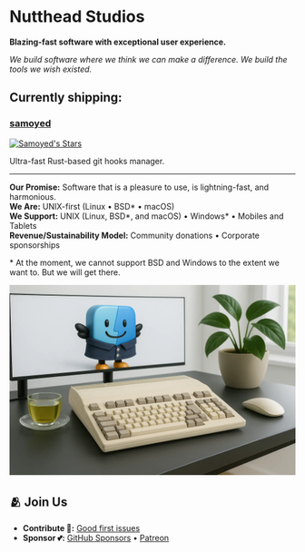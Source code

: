 # Nutthead Studios

**Blazing-fast software with exceptional user experience.**

_We build software where we think we can make a difference. We build the tools we wish existed._

## Currently shipping:

### [**samoyed**](https://github.com/nutthead/samoyed)  
[![Samoyed's Stars](https://img.shields.io/github/stars/nutthead/samoyed)](https://github.com/nutthead/samoyed/stargazers)

Ultra-fast Rust-based git hooks manager.

---

**Our Promise:** Software that is a pleasure to use, is lightning-fast, and harmonious.  
**We Are:** UNIX-first (Linux • BSD* • macOS)  
**We Support:** UNIX (Linux, BSD*, and macOS) • Windows* • Mobiles and Tablets  
**Revenue/Sustainability Model:** Community donations • Corporate sponsorships  

\* At the moment, we cannot support BSD and Windows to the extent we want to. But we will get there.

![Hero Image](assets/hero-2.webp)

## 🫂 Join Us

- **Contribute 🤝:** [Good first issues](https://github.com/nutthead/samoyed/issues?q=is%3Aissue%20state%3Aopen%20label%3Acommunity%3Agood-first-issue)
- **Sponsor 💕:** [GitHub Sponsors](https://github.com/sponsors/nutthead) • [Patreon](https://patreon.com/__nutthead__)
<!--- **Connect:** [@__nutthead__](https://x.com/__nutthead__) • [studio@nutthead.org](mailto:studio@nutthead.org)-->
